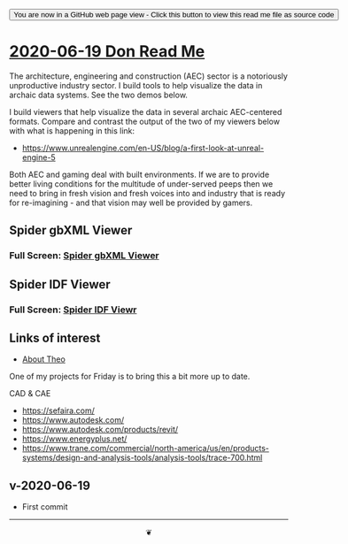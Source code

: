 <span style=display:none; >[You are now in a GitHub source code view - click this link to view Read Me file as a web page](https://theo-armour.github.io/2020/06/readme.html "View file as a web page.") </span>

<div><input type=button onclick=window.location.href="https://github.com/theo-armour/2020/tree/master/06/"
value="You are now in a GitHub web page view - Click this button to view this read me file as source code" ></div>

# [2020-06-19 Don Read Me]( ./index.html#2020-06-19-don.md )

The architecture, engineering and construction (AEC) sector is a notoriously unproductive industry sector. I build tools to help visualize the data in archaic data systems. See the two demos below.


I build viewers that help visualize the data in several archaic AEC-centered formats. Compare and contrast the output of the two of my viewers below with what is happening in this link:

* https://www.unrealengine.com/en-US/blog/a-first-look-at-unreal-engine-5

Both AEC and gaming deal with built environments. If we are to provide better living conditions for the multitude of under-served peeps then we need to bring in fresh vision and fresh voices into and industry that is ready for re-imagining - and that vision may well be provided by gamers.



## Spider gbXML Viewer

<!--@@@
<iframe src=https://www.ladybug.tools/spider-gbxml-tools/spider-gbxml-viewer height=500px width=100% ></iframe>
@@@-->

### Full Screen: [Spider gbXML Viewer]( https://www.ladybug.tools/spider-gbxml-tools/spider-gbxml-viewer )



## Spider IDF Viewer

<!--@@@
<iframe src=https://www.ladybug.tools/spider-2020/spider-idf-viewer  height=500px width=100% ></iframe>
@@@-->

### Full Screen: [Spider IDF Viewr]( https://www.ladybug.tools/spider-2020/spider-idf-viewer )


## Links of interest

* [About Theo]( ./index.html#2020-06-19/about.md )

One of my projects for Friday is to bring this a bit more up to date.


CAD & CAE

* https://sefaira.com/
* https://www.autodesk.com/
* https://www.autodesk.com/products/revit/
* https://www.energyplus.net/
* https://www.trane.com/commercial/north-america/us/en/products-systems/design-and-analysis-tools/analysis-tools/trace-700.html


## v-2020-06-19

* First commit


***

<center title="hello! Click me to go up to the top" ><a href=javascript:window.scrollTo(0,0); style=text-decoration:none; >❦</a></center>
